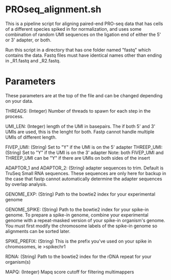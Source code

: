 # PROseq_alignment.sh

This is a pipeline script for aligning paired-end PRO-seq data that has cells of a different species spiked in for normalization, and uses some combination of random UMI sequences on the ligation end of either the 5' or 3' adapter, or both.

Run this script in a directory that has one folder named "fastq" which contains the data. Fastq files must have identical names other than ending in _R1.fastq and _R2.fastq.

# Parameters

These parameters are at the top of the file and can be changed depending on your data.

THREADS: (Integer) Number of threads to spawn for each step in the process.

UMI_LEN: (Integer) length of the UMI in basepairs. The if both 5' and 3' UMIs are used, this is the lenght for both. Fastp cannot handle multiple UMIs of different length.


FIVEP_UMI: (String) Set to "Y" if the UMI is on the 5' adapter
THREEP_UMI: (String) Set to "Y" if the UMI is on the 3' adapter
Note: both FIVEP_UMI and THREEP_UMI can be "Y" if there are UMIs on both sides of the insert

ADAPTOR_1 and ADAPTOR_2: (String) adapter sequences to trim. Default is TruSeq Small RNA sequences. These sequences are only here for backup in the case that fastp cannot automatically determine the adapter sequences by overlap analysis.


GENOME_EXP: (String) Path to the bowtie2 index for your experimental genome

GENOME_SPIKE: (String) Path to the bowtie2 index for your spike-in genome. To prepare a spike-in genome, combine your experimental genome with a repeat-masked version of your spike-in organism's genome. You must first modify the chromosome labels of the spike-in genome so alignments can be sorted later. 

SPIKE_PREFIX: (String) This is the prefix you've used on your spike in chromosomes, ie >spikechr1

RDNA: (String) Path to the bowtie2 index for the rDNA repeat for your organism(s)

MAPQ: (Integer) Mapq score cutoff for filtering multimappers




